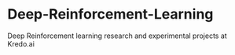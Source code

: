 # Deep-Reinforcement-Learning
Deep  Reinforcement learning research and experimental projects at Kredo.ai
